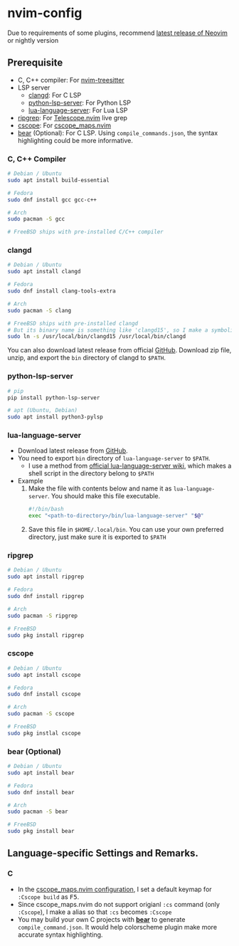 # nvim-config
Due to requirements of some plugins, recommend [latest release of Neovim](https://github.com/neovim/neovim/releases/tag/stable) or nightly version

## Prerequisite
- C, C++ compiler: For [nvim-treesitter](https://github.com/nvim-treesitter/nvim-treesitter)
- LSP server
    - [clangd](https://clangd.llvm.org/): For C LSP
    - [python-lsp-server](https://github.com/python-lsp/python-lsp-server): For Python LSP
    - [lua-language-server](https://github.com/LuaLS/lua-language-server): For Lua LSP
- [ripgrep](https://github.com/BurntSushi/ripgrep): For [Telescope.nvim](https://github.com/nvim-telescope/telescope.nvim) live grep
- [cscope](https://cscope.sourceforge.net/): For [cscope_maps.nvim](https://github.com/dhananjaylatkar/cscope_maps.nvim)
- [bear](https://github.com/rizsotto/Bear) (Optional): For C LSP. Using `compile_commands.json`, the syntax highlighting could be more informative.

### C, C++ Compiler
```sh
# Debian / Ubuntu
sudo apt install build-essential

# Fedora
sudo dnf install gcc gcc-c++

# Arch
sudo pacman -S gcc

# FreeBSD ships with pre-installed C/C++ compiler
```

### clangd
```sh
# Debian / Ubuntu
sudo apt install clangd

# Fedora
sudo dnf install clang-tools-extra

# Arch
sudo pacman -S clang

# FreeBSD ships with pre-installed clangd
# But its binary name is something like 'clangd15', so I make a symbolic link to it.
sudo ln -s /usr/local/bin/clangd15 /usr/local/bin/clangd
```

You can also download latest release from official [GitHub](https://github.com/clangd/clangd/releases). Download zip file, unzip, and export the `bin` directory of clangd to `$PATH`.

### python-lsp-server
```sh
# pip
pip install python-lsp-server

# apt (Ubuntu, Debian)
sudo apt install python3-pylsp
```

### lua-language-server
- Download latest release from [GitHub](https://github.com/LuaLS/lua-language-server/releases).
- You need to export `bin` directory of `lua-language-server` to `$PATH`.
    - I use a method from [official lua-language-server wiki](https://github.com/LuaLS/lua-language-server/wiki/Getting-Started#command-line), which makes a shell script in the directory belong to `$PATH`
- Example
    1. Make the file with contents below and name it as `lua-language-server`. You should make this file executable.
        ```sh
        #!/bin/bash
        exec "<path-to-directory>/bin/lua-language-server" "$@"
        ```
    2. Save this file in `$HOME/.local/bin`. You can use your own preferred directory, just make sure it is exported to `$PATH`

### ripgrep
```sh
# Debian / Ubuntu
sudo apt install ripgrep

# Fedora
sudo dnf install ripgrep

# Arch
sudo pacman -S ripgrep

# FreeBSD
sudo pkg install ripgrep
```

### cscope
```sh
# Debian / Ubuntu
sudo apt install cscope

# Fedora
sudo dnf install cscope

# Arch
sudo pacman -S cscope

# FreeBSD
sudo pkg instlal cscope
```

### bear (Optional)
```sh
# Debian / Ubuntu
sudo apt install bear

# Fedora
sudo dnf install bear

# Arch
sudo pacman -S bear

# FreeBSD
sudo pkg install bear
```

## Language-specific Settings and Remarks.
### C
- In the [cscope_maps.nvim configuration](lua/plugins/cscope_maps.lua), I set a default keymap for `:Cscope build` as <kbd>F5</kbd>.
- Since cscope_maps.nvim do not support origianl `:cs` command (only `:Cscope`), I make a alias so that `:cs` becomes `:Cscope`
- You may build your own C projects with [**bear**](https://github.com/rizsotto/Bear) to generate `compile_command.json`. It would help colorscheme plugin make more accurate syntax highlighting.
